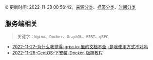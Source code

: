 :alarm_clock: 更新时间: 2022-11-28 00:56:42。[来源分类](../README.md)、[标签分类](../TAGS.md)、[时间分类](../TIMELINE.md)

## 服务端相关


> 关键字：`Nginx`、`Docker`、`GraphQL`、`REST`、`gRPC`



- [2022-11-27-为什么我觉得-grpc.io-里的文档不全,-是我使用方式不对吗](https://www.v2ex.com/t/898359) 
- [2022-11-28-CentOS-下安装-Docker-极简教程](https://toutiao.io/k/t9yi9em) 